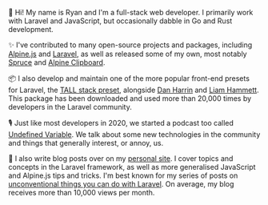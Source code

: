 👋 Hi! My name is Ryan and I'm a full-stack web developer. I primarily work with Laravel and JavaScript, but occasionally dabble in Go and Rust development.

✨ I've contributed to many open-source projects and packages, including [Alpine.js](https://github.com/alpinejs/alpine) and [Laravel](https://github.com/laravel/framework), as well as released some of my own, most notably [Spruce](https://github.com/ryangjchandler/spruce) and [Alpine Clipboard](https://github.com/ryangjchandler/alpine-clipboard).

📦 I also develop and maintain one of the more popular front-end presets for Laravel, the [TALL stack preset](https://github.com/laravel-frontend-presets/tall), alongside [Dan Harrin](https://github.com/sponsors/danharrin) and [Liam Hammett](https://github.com/sponsors/imliam). This package has been downloaded and used more than 20,000 times by developers in the Laravel community.

🎙 Just like most developers in 2020, we started a podcast too called [Undefined Variable](https://undefined-variable.transistor.fm/). We talk about some new technologies in the community and things that generally interest, or annoy, us.

📰 I also write blog posts over on my [personal site](https://ryangjchandler.co.uk). I cover topics and concepts in the Laravel framework, as well as more generalised JavaScript and Alpine.js tips and tricks. I'm best known for my series of posts on [unconventional things you can do with Laravel](https://ryangjchandler.co.uk/articles/unconventional-laravel-auto-validating-models). On average, my blog receives more than 10,000 views per month.
